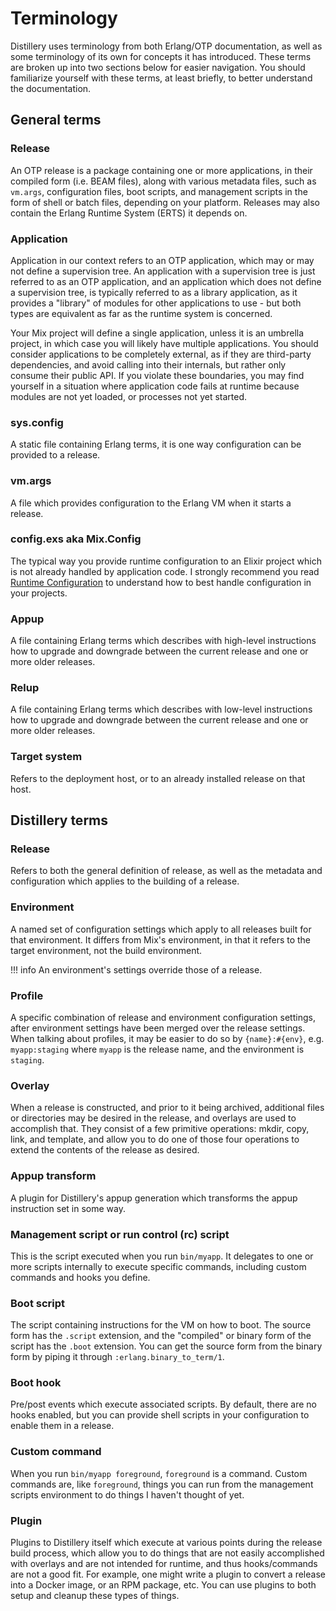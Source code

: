 # Terminology

Distillery uses terminology from both Erlang/OTP documentation, as well as some
terminology of its own for concepts it has introduced. These terms are broken
up into two sections below for easier navigation. You should familiarize
yourself with these terms, at least briefly, to better understand the documentation.

## General terms

### Release

An OTP release is a package containing one or more applications, in their compiled form (i.e. BEAM files),
along with various metadata files, such as `vm.args`, configuration files, boot scripts, and management
scripts in the form of shell or batch files, depending on your platform. Releases may also contain the
Erlang Runtime System (ERTS) it depends on.

### Application

Application in our context refers to an OTP application, which may or may not define a supervision tree.
An application with a supervision tree is just referred to as an OTP application, and an application which
does not define a supervision tree, is typically referred to as a library application, as it provides a "library"
of modules for other applications to use - but both types are equivalent as far as the runtime system is concerned.

Your Mix project will define a single application, unless it is an umbrella project, in which case you will likely
have multiple applications. You should consider applications to be completely external, as if they are third-party
dependencies, and avoid calling into their internals, but rather only consume their public API. If you violate these
boundaries, you may find yourself in a situation where application code fails at runtime because modules are not yet
loaded, or processes not yet started.

### sys.config

A static file containing Erlang terms, it is one way configuration can be provided to a release.

### vm.args

A file which provides configuration to the Erlang VM when it starts a release.

### config.exs aka Mix.Config

The typical way you provide runtime configuration to an Elixir project which is not already handled by application
code. I strongly recommend you read [Runtime Configuration](../config/runtime.md) to understand how to best
handle configuration in your projects.

### Appup

A file containing Erlang terms which describes with high-level instructions how to upgrade and downgrade
between the current release and one or more older releases.

### Relup

A file containing Erlang terms which describes with low-level instructions how to upgrade and downgrade
between the current release and one or more older releases.

### Target system

Refers to the deployment host, or to an already installed release on that host.

## Distillery terms

### Release

Refers to both the general definition of release, as well as the metadata and configuration which applies
to the building of a release.

### Environment

A named set of configuration settings which apply to all releases built for that environment. It differs
from Mix's environment, in that it refers to the target environment, not the build environment.

!!! info
    An environment's settings override those of a release.

### Profile

A specific combination of release and environment configuration settings, after environment settings have
been merged over the release settings. When talking about profiles, it may be easier to do so by `{name}:#{env}`,
e.g. `myapp:staging` where `myapp` is the release name, and the environment is `staging`.

### Overlay

When a release is constructed, and prior to it being archived, additional files or directories may be desired
in the release, and overlays are used to accomplish that. They consist of a few primitive operations: mkdir, copy,
link, and template, and allow you to do one of those four operations to extend the contents of the release as desired.

### Appup transform

A plugin for Distillery's appup generation which transforms the appup instruction set in some way.

### Management script or run control (rc) script

This is the script executed when you run `bin/myapp`. It delegates to one or more scripts internally to execute
specific commands, including custom commands and hooks you define.

### Boot script

The script containing instructions for the VM on how to boot. The source form has the `.script` extension, and the
"compiled" or binary form of the script has the `.boot` extension. You can get the source form from the binary form
by piping it through `:erlang.binary_to_term/1`.

### Boot hook

Pre/post events which execute associated scripts. By default, there are no hooks enabled, but you can provide
shell scripts in your configuration to enable them in a release.

### Custom command

When you run `bin/myapp foreground`, `foreground` is a command. Custom commands are, like `foreground`,
things you can run from the management scripts environment to do things I haven't thought of yet.

### Plugin

Plugins to Distillery itself which execute at various points during the release build process, which allow you
to do things that are not easily accomplished with overlays and are not intended for runtime, and thus hooks/commands
are not a good fit. For example, one might write a plugin to convert a release into a Docker image, or an RPM package,
etc. You can use plugins to both setup and cleanup these types of things.
